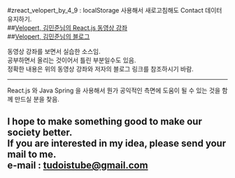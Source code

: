 #zreact_velopert_by_4_9 : localStorage 사용해서 새로고침해도 Contact 데이터 유지하기.  
##[Velopert, 김민준님의 React.js 동영상 강좌](https://youtu.be/GEoNiUcVwjE?list=PL9FpF_z-xR_GMujql3S_XGV2SpdfDBkeC "React.js 유튜브강좌" )  
##[Velopert, 김민준님의 블로그](https://velopert.com/  "React.js 블로그")  
  
동영상 강좌를 보면서 실습한 소스임.  
공부하면서 올리는 것이어서 틀린 부분일수도 있음.  
정확한 내용은 위의 동영상 강좌와 저자의 블로그 링크를 참조하시기 바람.  
  
---
React.js 와 Java Spring 을 사용해서 뭔가 공익적인 측면에 도움이 될 수 있는 것을
함께 만드실 분을 찾음.

I hope to make something good to make our society better.  
If you are interested in my idea, please send your mail to me.  
e-mail : tudoistube@gmail.com
---